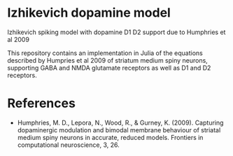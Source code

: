 # Izhikevich dopamine model
Izhikevich spiking model with dopamine D1 D2 support due to Humphries et al 2009

This repository contains an implementation in Julia of the equations described by Humpries et al 2009 of striatum medium spiny neurons, supporting GABA and NMDA glutamate receptors as well as D1 and D2 receptors.

# References
* Humphries, M. D., Lepora, N., Wood, R., & Gurney, K. (2009). Capturing dopaminergic modulation and bimodal membrane behaviour of striatal medium spiny neurons in accurate, reduced models. Frontiers in computational neuroscience, 3, 26.
